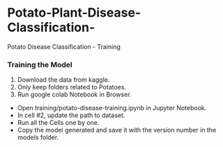 # Potato-Plant-Disease-Classification-
Potato Disease Classification - Training

### Training the Model
1. Download the data from kaggle.
2. Only keep folders related to Potatoes.
3. Run google colab Notebook in Browser.

- Open training/potato-disease-training.ipynb in Jupyter Notebook.
- In cell #2, update the path to dataset.
- Run all the Cells one by one.
- Copy the model generated and save it with the version number in the models folder.
